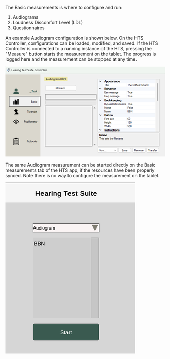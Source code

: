The Basic measurements is where to configure and run:

1. Audiograms
2. Loudness Discomfort Level (LDL)
3. Questionnaires

An example Audiogram configuration is shown below. On the HTS Controller, configurations can be loaded, modified, and saved. If the HTS Controller is connected to a running instance of the HTS, pressing the "Measure" button starts the measurement on the tablet. The progress is logged here and the measurement can be stopped at any time.

![](<images/image(9).png>)

The same Audiogram measurement can be started directly on the Basic measurements tab of the HTS app, if the resources have been properly synced. Note there is no way to configure the measurement on the tablet.

![](<images/image(10).png>)
